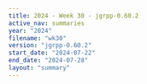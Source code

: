 ```yaml
---
title: 2024 - Week 30 - jgrpp-0.60.2
active_nav: summaries
year: "2024"
filename: "wk30"
version: "jgrpp-0.60.2"
start_date: "2024-07-22"
end_date: "2024-07-28"
layout: "summary"
---
```

